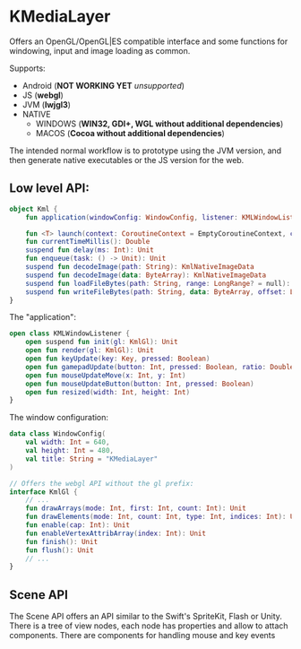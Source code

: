 # KMediaLayer

Offers an OpenGL/OpenGL|ES compatible interface and some functions for windowing, input and image loading as common.

Supports:

* Android (**NOT WORKING YET** *unsupported*)
* JS (**webgl**)
* JVM (**lwjgl3**)
* NATIVE
  * WINDOWS (**WIN32, GDI+, WGL without additional dependencies**)
  * MACOS (**Cocoa without additional dependencies**)
  
The intended normal workflow is to prototype using the JVM version,
and then generate native executables or the JS version for the web.  

## Low level API:

```kotlin
object Kml {
    fun application(windowConfig: WindowConfig, listener: KMLWindowListener)

    fun <T> launch(context: CoroutineContext = EmptyCoroutineContext, callback: suspend () -> T): Job<T>
    fun currentTimeMillis(): Double
    suspend fun delay(ms: Int): Unit
    fun enqueue(task: () -> Unit): Unit
    suspend fun decodeImage(path: String): KmlNativeImageData
    suspend fun decodeImage(data: ByteArray): KmlNativeImageData
    suspend fun loadFileBytes(path: String, range: LongRange? = null): ByteArray
    suspend fun writeFileBytes(path: String, data: ByteArray, offset: Long? = null): Unit
}
```

The "application":

```kotlin
open class KMLWindowListener {
    open suspend fun init(gl: KmlGl): Unit
    open fun render(gl: KmlGl): Unit
    open fun keyUpdate(key: Key, pressed: Boolean)
    open fun gamepadUpdate(button: Int, pressed: Boolean, ratio: Double)
    open fun mouseUpdateMove(x: Int, y: Int)
    open fun mouseUpdateButton(button: Int, pressed: Boolean)
    open fun resized(width: Int, height: Int)
}
```

The window configuration:

```kotlin
data class WindowConfig(
    val width: Int = 640,
    val height: Int = 480,
    val title: String = "KMediaLayer"
)
```

```kotlin
// Offers the webgl API without the gl prefix:
interface KmlGl {
    // ...
    fun drawArrays(mode: Int, first: Int, count: Int): Unit
    fun drawElements(mode: Int, count: Int, type: Int, indices: Int): Unit
    fun enable(cap: Int): Unit
    fun enableVertexAttribArray(index: Int): Unit
    fun finish(): Unit
    fun flush(): Unit
    // ...
}
```

## Scene API

The Scene API offers an API similar to the Swift's SpriteKit, Flash or Unity. There is a tree of view nodes,
each node has properties and allow to attach components. There are components for handling mouse and key events

